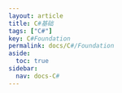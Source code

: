 ```yaml
---
layout: article
title: C#基础
tags: ["C#"]
key: C#Foundation
permalink: docs/C#/Foundation
aside:
  toc: true
sidebar:
  nav: docs-C#
---
```

